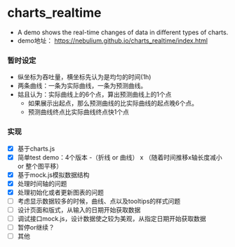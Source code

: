 # charts_realtime
- A demo shows the real-time changes of data in different types of charts.
- demo地址： <https://nebulium.github.io/charts_realtime/index.html>

### 暂时设定
- 纵坐标为吞吐量，横坐标先认为是均匀的时间(1h)
- 两条曲线：一条为实际曲线，一条为预测曲线。
- 姑且认为：实际曲线上的6个点，算出预测曲线上的1个点
    - 如果展示出起点，那么预测曲线的比实际曲线的起点晚6个点。
    - 预测曲线终点比实际曲线终点快1个点

### 实现
- [x] 基于charts.js
- [x] 简单test demo：4个版本 -（折线 or 曲线） x （随着时间推移x轴长度减小 or 整个图平移）
- [x] 基于mock.js模拟数据结构
- [x] 处理时间轴的问题
- [x] 处理初始化或者更新图表的问题
- [ ] 考虑显示数据较多的时候，曲线、点以及tooltips的样式问题
- [ ] 设计页面和版式，从输入的日期开始获取数据
- [ ] 调试接口mock.js，设计数据使之较为美观，从指定日期开始获取数据
- [ ] 暂停or继续？
- [ ] 其他
